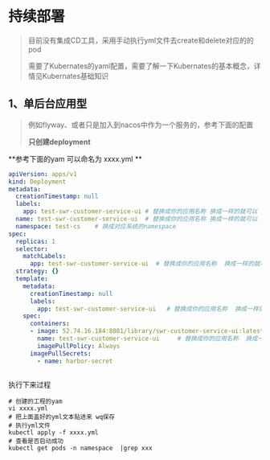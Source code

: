 # 持续部署

> 目前没有集成CD工具，采用手动执行yml文件去create和delete对应的的pod
>
> 需要了Kubernates的yaml配置，需要了解一下Kubernates的基本概念，详情见Kubernates基础知识

## 1、单后台应用型

> 例如flyway、或者只是加入到nacos中作为一个服务的，参考下面的配置
>
> **只创建deployment**
>
> 

**参考下面的yam   可以命名为 xxxx.yml **

```yml
apiVersion: apps/v1
kind: Deployment
metadata:
  creationTimestamp: null
  labels:
    app: test-swr-customer-service-ui # 替换成你的应用名称 换成一样的就可以 无脑
  name: test-swr-customer-service-ui  # 替换成你的应用名称 换成一样的就可以 无脑
  namespace: test-cs    # 换成对应系统的namespace
spec:
  replicas: 1
  selector:
    matchLabels:
      app: test-swr-customer-service-ui  # 替换成你的应用名称  换成一样的就可以 无脑
  strategy: {}
  template:
    metadata:
      creationTimestamp: null
      labels:
        app: test-swr-customer-service-ui   # 替换成你的应用名称  换成一样的就可以 无脑
    spec:
      containers:
      - image: 52.74.16.184:8081/library/swr-customer-service-ui:latest   # 换成自己的私服的镜像名称
        name: test-swr-customer-service-ui     # 替换成你的应用名称  换成一样的就可以 无脑
        imagePullPolicy: Always
      imagePullSecrets:
        - name: harbor-secret



```

执行下来过程

```shell
# 创建的工程的yam
vi xxxx.yml
# 把上面盖好的yml文本贴进来 wq保存
# 执行yml文件
kubectl apply -f xxxx.yml
# 查看是否启动成功
kubectl get pods -n namespace  |grep xxx
```



